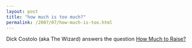 ```yaml
---
layout: post
title: "how much is too much?"
permalink: /2007/07/how-much-is-too.html
---
```


<p>Dick Costolo (aka The Wizard) answers the question <a href="http://www.burningdoor.com/askthewizard/2007/07/series_a_financing_how_much_to_1.html" title="Ask the Wizard: Series A Financing: How Much to Raise?">How Much to Raise?</a> </p>



